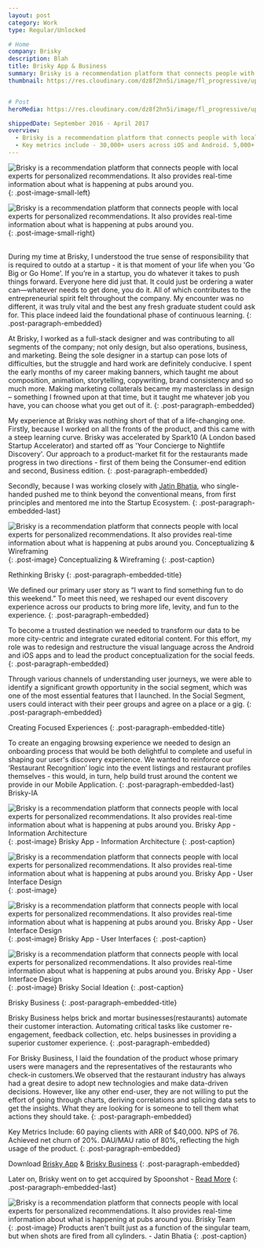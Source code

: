 ```yaml
---
layout: post
category: Work
type: Regular/Unlocked

# Home
company: Brisky
description: Blah
title: Brisky App & Business
summary: Brisky is a recommendation platform that connects people with local experts for personalized recommendations.
thumbnail: https://res.cloudinary.com/dz8f2hn5i/image/fl_progressive/upload/w_1000,fl_progressive/v1582746049/Brisky/Thumbnail_vdmcue.png


# Post
heroMedia: https://res.cloudinary.com/dz8f2hn5i/image/fl_progressive/upload/w_1000,fl_progressive/v1582746047/Brisky/0_sq3whg.png

shippedDate: September 2016 - April 2017
overview:
  - Brisky is a recommendation platform that connects people with local experts for personalized recommendations. It also provides real-time information about what is happening at pubs around you.
  - Key metrics include - 30,000+ users across iOS and Android. 5,000+ MAUs- 8,000+ recommendations. 28-Day retention of 30%. 
---
```



<img src="https://res.cloudinary.com/dz8f2hn5i/image/upload/w_1000,fl_progressive/v1582746048/Brisky/Brisky_Pitch.002_ntuvxc.png" alt="Brisky is a recommendation platform that connects people with local experts for personalized recommendations. It also provides real-time information about what is happening at pubs around you.">{: .post-image-small-left}

<img src="https://res.cloudinary.com/dz8f2hn5i/image/upload/w_1000,fl_progressive/v1582746048/Brisky/Brisky_Pitch.001_iixdbl.png" alt="Brisky is a recommendation platform that connects people with local experts for personalized recommendations. It also provides real-time information about what is happening at pubs around you.">{: .post-image-small-right}<br></br>


During my time at Brisky, I understood the true sense of responsibility that is required to outdo at a startup - it is that moment of your life when you 'Go Big or Go Home'. If you’re in a startup, you do whatever it takes to push things forward. Everyone here did just that. It could just be ordering a water can—whatever needs to get done, you do it. All of which contributes to the entrepreneurial spirit felt throughout the company. My encounter was no different, it was truly vital and the best any fresh graduate student could ask for. This place indeed laid the foundational phase of continuous learning.
{: .post-paragraph-embedded}

At Brisky, I worked as a full-stack designer and was contributing to all segments of the company; not only design, but also operations, business, and marketing. Being the sole designer in a startup can pose lots of difficulties, but the struggle and hard work are definitely conducive. I spent the early months of my career making banners, which taught me about composition, animation, storytelling, copywriting, brand consistency and so much more. Making marketing collaterals became my masterclass in design – something I frowned upon at that time, but it taught me whatever job you have, you can choose what you get out of it.
{: .post-paragraph-embedded}

My experience at Brisky was nothing short of that of a life-changing one. Firstly, because I worked on all the fronts of the product, and this came with a steep learning curve. Brisky was accelerated by Spark10 (A London based Startup Accelerator) and started off as 'Your Concierge to Nightlife Discovery'. Our approach to a product-market fit for the restaurants made progress in two directions - first of them being the Consumer-end edition and second, Business edition.
{: .post-paragraph-embedded}

Secondly, because I was working closely with <a href="https://www.linkedin.com/in/jatin-bhatia-45609353/" target="_blank">Jatin Bhatia</a>, who single-handed pushed me to think beyond the conventional means, from first principles and mentored me into the Startup Ecosystem.
{: .post-paragraph-embedded-last}

<img src="https://res.cloudinary.com/dz8f2hn5i/image/upload/w_1000,fl_progressive/v1582746049/Brisky/4_nql26j.png" alt="Brisky is a recommendation platform that connects people with local experts for personalized recommendations. It also provides real-time information about what is happening at pubs around you. Conceptualizing & Wireframing">{: .post-image}
Conceptualizing & Wireframing
{: .post-caption}



Rethinking Brisky
{: .post-paragraph-embedded-title}

We defined our primary user story as “I want to find something fun to do this weekend.” To meet this need, we reshaped our event discovery experience across our products to bring more life, levity, and fun to the experience.
{: .post-paragraph-embedded}

To become a trusted destination we needed to transform our data to be more city-centric and integrate curated editorial content. For this effort, my role was to redesign and restructure the visual language across the Android and iOS apps and to lead the product conceptualization for the social feeds.
{: .post-paragraph-embedded}

Through various channels of understanding user journeys, we were able to identify a significant growth opportunity in the social segment, which was one of the most essential features that I launched. In the Social Segment, users could interact with their peer groups and agree on a place or a gig.
{: .post-paragraph-embedded}

Creating Focused Experiences
{: .post-paragraph-embedded-title}

To create an engaging browsing experience we needed to design an onboarding process that would be both delightful to complete and useful in shaping our user's discovery experience. We wanted to reinforce our ‘Restaurant Recognition’ logic into the event listings and restaurant profiles themselves - this would, in turn, help build trust around the content we provide in our Mobile Application.
{: .post-paragraph-embedded-last}
Brisky-IA

<img src="https://res.cloudinary.com/dz8f2hn5i/image/upload/w_1000,fl_progressive/v1582746048/Brisky/Brisky-IA_vjudm9.png" alt="Brisky is a recommendation platform that connects people with local experts for personalized recommendations. It also provides real-time information about what is happening at pubs around you. Brisky App - Information Architecture">{: .post-image}
Brisky App - Information Architecture
{: .post-caption}

<img src="https://res.cloudinary.com/dz8f2hn5i/image/upload/w_1000,fl_progressive/v1582746048/Brisky/2_jgedjl.png" alt="Brisky is a recommendation platform that connects people with local experts for personalized recommendations. It also provides real-time information about what is happening at pubs around you. Brisky App - User Interface Design">{: .post-image}

<img src="https://res.cloudinary.com/dz8f2hn5i/image/upload/w_1000,fl_progressive/v1582746048/Brisky/3_sznkz2.png" alt="Brisky is a recommendation platform that connects people with local experts for personalized recommendations. It also provides real-time information about what is happening at pubs around you. Brisky App - User Interface Design">{: .post-image}
Brisky App - User Interfaces
{: .post-caption}


<img src="https://res.cloudinary.com/dz8f2hn5i/image/upload/w_1000,fl_progressive/v1582746049/Brisky/collage-brisky_ztkjwh.png" alt="Brisky is a recommendation platform that connects people with local experts for personalized recommendations. It also provides real-time information about what is happening at pubs around you. Brisky App - User Interface Design">{: .post-image}
Brisky Social Ideation
{: .post-caption}

Brisky Business
{: .post-paragraph-embedded-title}

Brisky Business helps brick and mortar businesses(restaurants) automate their customer interaction. Automating critical tasks like customer re-engagement, feedback collection, etc. helps businesses in providing a superior customer experience.
{: .post-paragraph-embedded}

For Brisky Business, I laid the foundation of the product whose primary users were managers and the representatives of the restaurants who check-in customers.We observed that the restaurant industry has always had a great desire to adopt new technologies and make data-driven decisions. However, like any other end-user, they are not willing to put the effort of going through charts, deriving correlations and splicing data sets to get the insights. What they are looking for is someone to tell them what actions they should take.
{: .post-paragraph-embedded}

Key Metrics Include: 60 paying clients with ARR of \$40,000. NPS of 76. Achieved net churn of 20%. DAU/MAU ratio of 80%, reflecting the high usage of the product.
{: .post-paragraph-embedded}

Download <a href="https://apkpure.com/brisky-party-nightlife-expert/in.co.brisky" target="_blank">Brisky App</a> & <a href="https://play.google.com/store/apps/details?id=in.co.brisky.business&hl=en" target="_blank"> Brisky Business</a>
{: .post-paragraph-embedded}

Later on, Brisky went on to get accquired by Spoonshot - <a href="https://www.vccircle.com/techstars-accelerator-backed-spoonshot-acquires-analytics-startup-brisky/" target="_blank">Read More</a>
{: .post-paragraph-embedded-last}


<img src="https://res.cloudinary.com/dz8f2hn5i/image/upload/w_1000,fl_progressive/v1582746049/Brisky/Image-1_gtdsk1.jpg" alt="Brisky is a recommendation platform that connects people with local experts for personalized recommendations. It also provides real-time information about what is happening at pubs around you. Brisky Team">{: .post-image}
Products aren't built just as a function of the singular team, but when shots are fired from all cylinders. - Jatin Bhatia
{: .post-caption}